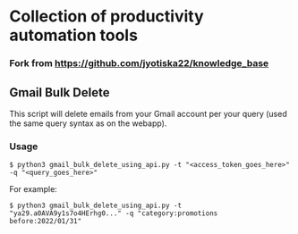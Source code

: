 # Collection of productivity automation tools
### Fork from https://github.com/jyotiska22/knowledge_base

## Gmail Bulk Delete
This script will delete emails from your Gmail account per your query (used the same query syntax as on the webapp).
### Usage

`$ python3 gmail_bulk_delete_using_api.py -t "<access_token_goes_here>" -q "<query_goes_here>"`

For example:

`$ python3 gmail_bulk_delete_using_api.py -t "ya29.a0AVA9y1s7o4HErhg0..." -q "category:promotions before:2022/01/31"`


